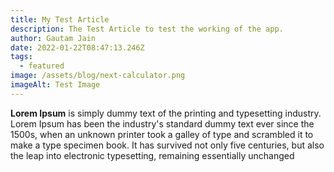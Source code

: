 ```yaml
---
title: My Test Article
description: The Test Article to test the working of the app.
author: Gautam Jain
date: 2022-01-22T08:47:13.246Z
tags:
  - featured
image: /assets/blog/next-calculator.png
imageAlt: Test Image
---
```



**Lorem Ipsum** is simply dummy text of the printing and typesetting industry. Lorem Ipsum has been the industry's standard dummy text ever since the 1500s, when an unknown printer took a galley of type and scrambled it to make a type specimen book. It has survived not only five centuries, but also the leap into electronic typesetting, remaining essentially unchanged